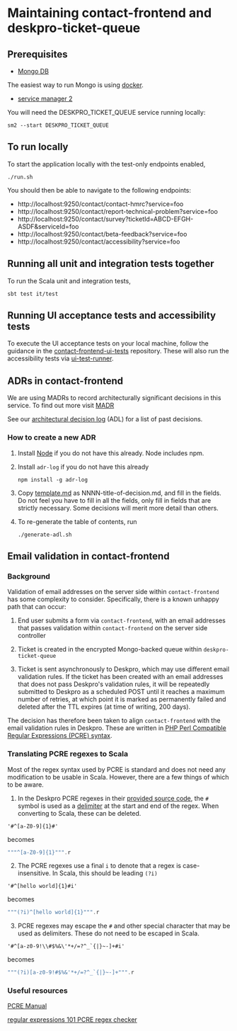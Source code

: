 # Maintaining contact-frontend and deskpro-ticket-queue

## Prerequisites

* [Mongo DB](https://www.mongodb.com/)

The easiest way to run Mongo is using [docker](https://hub.docker.com/_/mongo).

* [service manager 2](https://github.com/hmrc/sm2)
    
You will need the DESKPRO_TICKET_QUEUE service running locally:

```shell script
sm2 --start DESKPRO_TICKET_QUEUE
```

## To run locally

To start the application locally with the test-only endpoints enabled,

```shell script
./run.sh
```

You should then be able to navigate to the following endpoints:

* http://localhost:9250/contact/contact-hmrc?service=foo
* http://localhost:9250/contact/report-technical-problem?service=foo
* http://localhost:9250/contact/survey?ticketId=ABCD-EFGH-ASDF&serviceId=foo
* http://localhost:9250/contact/beta-feedback?service=foo
* http://localhost:9250/contact/accessibility?service=foo

## Running all unit and integration tests together

To run the Scala unit and integration tests,

```shell script
sbt test it/test
```

## Running UI acceptance tests and accessibility tests

To execute the UI acceptance tests on your local machine, follow the guidance in the [contact-frontend-ui-tests](https://github.com/hmrc/contact-frontend-ui-tests)
repository. These will also run the accessibility tests via [ui-test-runner](https://github.com/hmrc/ui-test-runner).

## ADRs in contact-frontend

We are using MADRs to record architecturally significant decisions in this service. To find out more
visit [MADR](https://github.com/adr/madr)

See our [architectural decision log](adr/index.md) (ADL) for a list of past decisions.

### How to create a new ADR

1. Install [Node](https://nodejs.org/en/download/) if you do not have this already. Node includes
npm.

1. Install `adr-log` if you do not have this already

    ```shell script
    npm install -g adr-log
    ```

1. Copy [template.md](adr/template.md) as NNNN-title-of-decision.md, and fill
in the fields. Do not feel you have to fill in all the fields, only fill in fields
that are strictly necessary. Some decisions will merit more detail than others.

1. To re-generate the table of contents, run

    ```shell script
    ./generate-adl.sh
    ```

## Email validation in contact-frontend

### Background

Validation of email addresses on the server side within `contact-frontend` has some complexity to consider. 
Specifically, there is a known unhappy path that can occur:

1. End user submits a form via `contact-frontend`, with an email addresses that passes validation within 
`contact-frontend` on the server side controller
   
1. Ticket is created in the encrypted Mongo-backed queue within `deskpro-ticket-queue`

1. Ticket is sent asynchronously to Deskpro, which may use different email validation rules. If the ticket has been 
created with an email addresses that does not pass Deskpro's validation rules, it will be repeatedly submitted to 
Deskpro as a scheduled POST until it reaches a maximum number of retries, at which point it is marked as permanently 
failed and deleted after the TTL expires (at time of writing, 200 days).
   
The decision has therefore been taken to align `contact-frontend` with the email validation rules in Deskpro. These are 
written in [PHP Perl Compatible Regular Expressions (PCRE) syntax](https://support.deskpro.com/no/guides/admin-guide/agent-channel-setup/ticket-fields-2/field-validation-and-display#field-validation-and-display_agent-only-fields).

### Translating PCRE regexes to Scala

Most of the regex syntax used by PCRE is standard and does not need any modification to be usable in Scala. However, 
there are a few things of which to be aware.

1. In the Deskpro PCRE regexes in their [provided source code](https://support.deskpro.com/en/kb/articles/can-i-see-the-deskpro-source-code),
the `#` symbol is used as a [delimiter](https://www.php.net/manual/en/regexp.reference.delimiters.php) at the start and 
end of the regex. When converting to Scala, these can be deleted.
```
'#^[a-Z0-9]{1}#'
```
becomes
```scala
"""^[a-Z0-9]{1}""".r
```

2. The PCRE regexes use a final `i` to denote that a regex is case-insensitive. In Scala, this should be leading `(?i)`
```
'#^[hello world]{1}#i'
```
becomes
```scala
"""(?i)^[hello world]{1}""".r
```

3. PCRE regexes may escape the `#` and other special character that may be used as delimiters. These do not need to be 
escaped in Scala.
```
'#^[a-z0-9!\\#$%&\'*+/=?^_`{|}~-]+#i'
```
becomes
```scala
"""(?i)[a-z0-9!#$%&'*+/=?^_`{|}~-]+""".r
```

### Useful resources

[PCRE Manual](https://www.php.net/manual/en/book.pcre.php)

[regular expressions 101 PCRE regex checker](https://regex101.com/)
